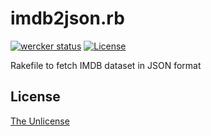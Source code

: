 # imdb2json.rb

[![wercker status](https://app.wercker.com/status/dae94476c2c18f87bd13cd835fa4c7de/s/master "wercker status")](https://app.wercker.com/project/byKey/dae94476c2c18f87bd13cd835fa4c7de)
[![License](https://img.shields.io/badge/license-unlicense-lightgray.svg)](https://unlicense.org)

Rakefile to fetch IMDB dataset in JSON format


## License

[The Unlicense](https://unlicense.org)
